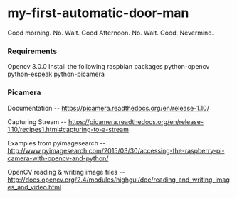 # my-first-automatic-door-man
Good morning. No. Wait. Good Afternoon. No. Wait. Good. Nevermind.

### Requirements

Opencv 3.0.0
Install the following raspbian packages
python-opencv
python-espeak
python-picamera

### Picamera

Documentation -- https://picamera.readthedocs.org/en/release-1.10/

Capturing Stream -- https://picamera.readthedocs.org/en/release-1.10/recipes1.html#capturing-to-a-stream

Examples from pyimagesearch -- http://www.pyimagesearch.com/2015/03/30/accessing-the-raspberry-pi-camera-with-opencv-and-python/

OpenCV reading & writing image files -- http://docs.opencv.org/2.4/modules/highgui/doc/reading_and_writing_images_and_video.html